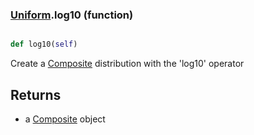 ### [Uniform](Uniform.md).log10 (function)


```py

def log10(self)

```



Create a [Composite](Composite.md) distribution with the 'log10' operator

Returns
-----------
* a [Composite](Composite.md) object

